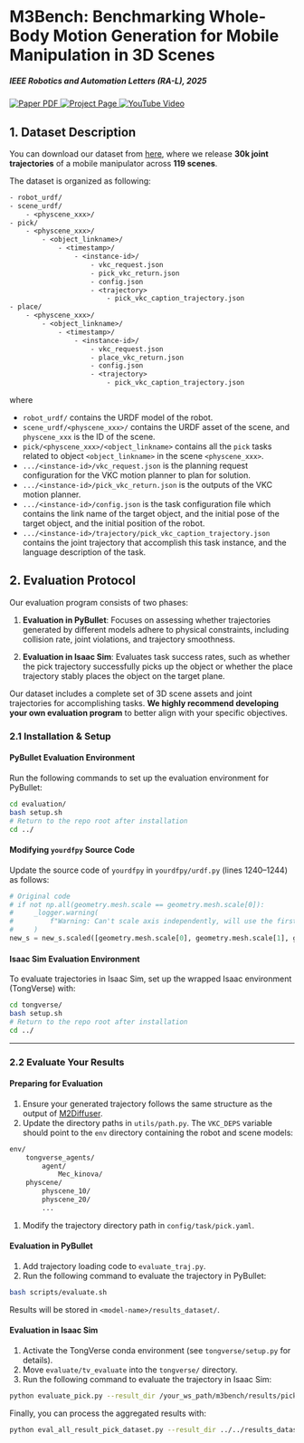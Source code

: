# M3Bench: Benchmarking Whole-Body Motion Generation for Mobile Manipulation in 3D Scenes

##### IEEE Robotics and Automation Letters (RA-L), 2025

<p align="left">
    <a href='https://arxiv.org/pdf/2410.06678'>
      <img src='https://img.shields.io/badge/Paper-PDF-red?style=plastic&logo=adobeacrobatreader&logoColor=red' alt='Paper PDF'>
    </a>
    <a href='https://zeyuzhang.com/papers/m3bench'>
      <img src='https://img.shields.io/badge/Project-Page-blue?style=plastic&logo=Google%20chrome&logoColor=blue' alt='Project Page'>
    </a>
    <a href='https://youtu.be/TwJQnRm663M' target='_blank'>
      <img src='https://img.shields.io/badge/YouTube-Video-6f42c1?style=plastic&logo=youtube&logoColor=white' alt='YouTube Video'>
    </a>
</p>

## 1. Dataset Description

You can download our dataset from [here](https://huggingface.co/datasets/M3Bench/M3Bench), where we release **30k joint trajectories** of a mobile manipulator across **119 scenes**. 

The dataset is organized as following:

```tex
- robot_urdf/
- scene_urdf/
	- <physcene_xxx>/
- pick/
	- <physcene_xxx>/
		- <object_linkname>/
			- <timestamp>/
				- <instance-id>/
					- vkc_request.json
					- pick_vkc_return.json
					- config.json
					- <trajectory>
						- pick_vkc_caption_trajectory.json
- place/
	- <physcene_xxx>/
		- <object_linkname>/
			- <timestamp>/
				- <instance-id>/
					- vkc_request.json
					- place_vkc_return.json
					- config.json
					- <trajectory>
						- pick_vkc_caption_trajectory.json
```

where 
- `robot_urdf/` contains the URDF model of the robot.
- `scene_urdf/<physcene_xxx>/` contains the URDF asset of the scene, and `physcene_xxx` is the ID of the scene.
- `pick/<physcene_xxx>/<object_linkname>` contains all the `pick` tasks related to object `<object_linkname>` in the scene `<physcene_xxx>`.
- `.../<instance-id>/vkc_request.json` is the planning request configuration for the VKC motion planner to plan for solution. 
- `.../<instance-id>/pick_vkc_return.json` is the outputs of the VKC motion planner.
- `.../<instance-id>/config.json` is the task configuration file which contains the link name of the target object, and the initial pose of the target object, and the initial position of the robot.
- `.../<instance-id>/trajectory/pick_vkc_caption_trajectory.json` contains the joint trajectory that accomplish this task instance, and the language description of the task.

## 2. Evaluation Protocol

Our evaluation program consists of two phases:

1. **Evaluation in PyBullet**: Focuses on assessing whether trajectories generated by different models adhere to physical constraints, including collision rate, joint violations, and trajectory smoothness.

2. **Evaluation in Isaac Sim**: Evaluates task success rates, such as whether the pick trajectory successfully picks up the object or whether the place trajectory stably places the object on the target plane.

Our dataset includes a complete set of 3D scene assets and joint trajectories for accomplishing tasks. **We highly recommend developing your own evaluation program** to better align with your specific objectives.

### 2.1 Installation & Setup

#### PyBullet Evaluation Environment

Run the following commands to set up the evaluation environment for PyBullet:

```bash
cd evaluation/
bash setup.sh
# Return to the repo root after installation
cd ../
```

#### Modifying `yourdfpy` Source Code

Update the source code of `yourdfpy` in `yourdfpy/urdf.py` (lines 1240–1244) as follows:

```python
# Original code
# if not np.all(geometry.mesh.scale == geometry.mesh.scale[0]):
#     _logger.warning(
#         f"Warning: Can't scale axis independently, will use the first entry of '{geometry.mesh.scale}'"
#     )
new_s = new_s.scaled([geometry.mesh.scale[0], geometry.mesh.scale[1], geometry.mesh.scale[2]])
```

#### Isaac Sim Evaluation Environment

To evaluate trajectories in Isaac Sim, set up the wrapped Isaac environment (TongVerse) with:

```bash
cd tongverse/
bash setup.sh
# Return to the repo root after installation
cd ../
```

------

### 2.2 Evaluate Your Results

#### Preparing for Evaluation

1. Ensure your generated trajectory follows the same structure as the output of [M2Diffuser](https://github.com/m2diffuser/M2Diffuser?tab=readme-ov-file#evaluate-models).
2. Update the directory paths in `utils/path.py`. The `VKC_DEPS` variable should point to the `env` directory containing the robot and scene models:

```bash
env/
    tongverse_agents/
        agent/
            Mec_kinova/
    physcene/
        physcene_10/
        physcene_20/
        ...
```

1. Modify the trajectory directory path in `config/task/pick.yaml`.

#### Evaluation in PyBullet

1. Add trajectory loading code to `evaluate_traj.py`.
2. Run the following command to evaluate the trajectory in PyBullet:

```bash
bash scripts/evaluate.sh
```

Results will be stored in `<model-name>/results_dataset/`.

#### Evaluation in Isaac Sim

1. Activate the TongVerse conda environment (see `tongverse/setup.py` for details).
2. Move `evaluate/tv_evaluate` into the `tongverse/` directory.
3. Run the following command to evaluate the trajectory in Isaac Sim:

```bash
python evaluate_pick.py --result_dir /your_ws_path/m3bench/results/pick/${timestamp} --dataset_test_dir /your_data_path/pick/test
```

Finally, you can process the aggregated results with:

```bash
python eval_all_result_pick_dataset.py --result_dir ../../results_dataset/pick/${timestamp} --dataset_test_dir /your_data_path/pick/test
```
